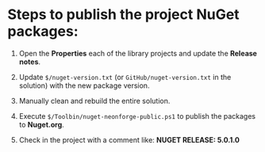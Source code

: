 # Steps to publish the project NuGet packages:

1. Open the **Properties** each of the library projects and update the **Release notes**.

3. Update `$/nuget-version.txt` (or `GitHub/nuget-version.txt` in the solution) with the 
   new package version.

4. Manually clean and rebuild the entire solution.

5. Execute `$/Toolbin/nuget-neonforge-public.ps1` to publish the packages to **Nuget.org**.

6. Check in the project with a comment like: **NUGET RELEASE: 5.0.1.0**
